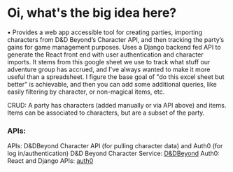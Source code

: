 # Oi, what's the big idea here?

• Provides a web app accessible tool for creating parties, importing characters from D&D Beyond’s Character API, and then tracking the party’s gains for game management purposes. Uses a Django backend fed API to generate the React front end with user authentication and character imports.
It stems from this google sheet we use to track what stuff our adventure group has accrued, and I've always wanted to make it more useful than a spreadsheet. I figure the base goal of "do this excel sheet but better" is achievable, and then you can add some additional queries, like easily filtering by character, or non-magical items, etc.

CRUD: A party has characters (added manually or via API above) and items. Items can be associated to characters, but are a subset of the party.
### APIs:
APIs: D&DBeyond Character API (for pulling character data) and Auth0 (for log in/authentication)
D&D Beyond Character Service:  [D&DBeyond](https://character-service.dndbeyond.com/character/v3/character/{CharacterId})
Auth0: React and Django APIs: [auth0](https://manage.auth0.com/)

